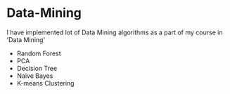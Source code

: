 # Data-Mining
I have implemented lot of Data Mining algorithms as a part of my course in 'Data Mining'
- Random Forest
- PCA
- Decision Tree
- Naive Bayes
- K-means Clustering

